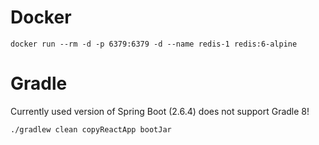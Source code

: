 # Docker

`docker run --rm -d -p 6379:6379 -d --name redis-1 redis:6-alpine`

# Gradle

Currently used version of Spring Boot (2.6.4) does not support Gradle 8!

`./gradlew clean copyReactApp bootJar`



